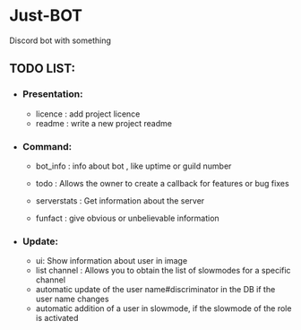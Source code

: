 # Just-BOT
 Discord bot with something


## TODO LIST:

* ### Presentation:
    - licence : add project licence
    - readme : write a new project readme

* ### Command:
    - bot_info : info about bot , like uptime or guild number
    - todo : Allows the owner to create a callback for features or bug fixes
    - serverstats : Get information about the server

    - funfact : give obvious or unbelievable information

* ### Update:
    - ui: Show information about user in image
    - list channel : Allows you to obtain the list of slowmodes for a specific channel
    - automatic update of the user name#discriminator in the DB if the user name changes
    - automatic addition of a user in slowmode, if the slowmode of the role is activated